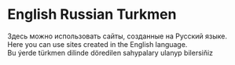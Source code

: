 # English Russian Turkmen 
Здесь можно использовать сайты, созданные на Русский языке. <br>
Here you can use sites created in the English language.<br>
Bu ýerde türkmen dilinde döredilen sahypalary ulanyp bilersiňiz<br>
